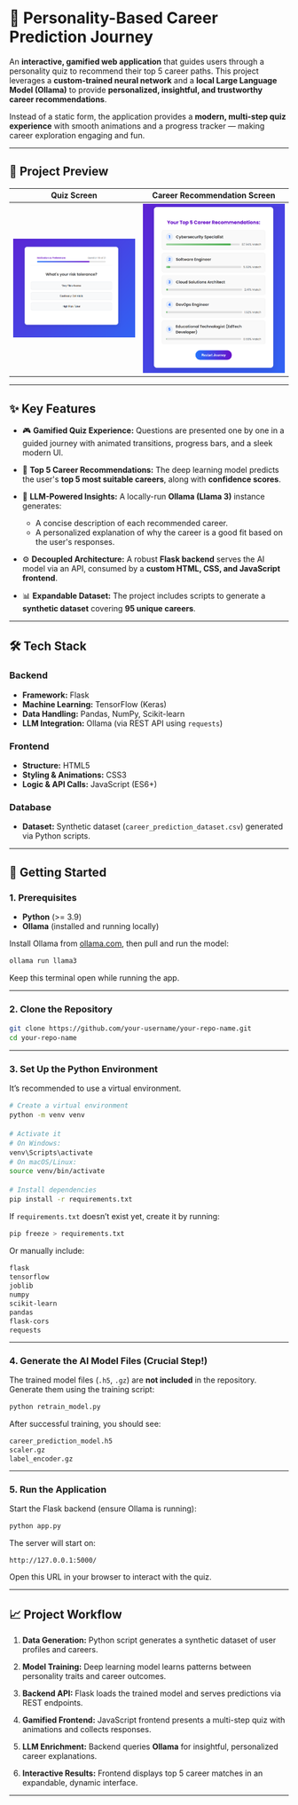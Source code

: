 # 🧠 Personality-Based Career Prediction Journey

An **interactive, gamified web application** that guides users through a personality quiz to recommend their top 5 career paths.
This project leverages a **custom-trained neural network** and a **local Large Language Model (Ollama)** to provide **personalized, insightful, and trustworthy career recommendations**.

Instead of a static form, the application provides a **modern, multi-step quiz experience** with smooth animations and a progress tracker — making career exploration engaging and fun.

---

## 📸 Project Preview

| Quiz Screen                                     | Career Recommendation Screen                                         |
| ----------------------------------------------- | -------------------------------------------------------------------- |
| ![Quiz Screenshot](assets/screenshots/quiz.png) | ![Recommendation Screenshot](assets/screenshots/recommendation.png) |

---

## ✨ Key Features

* 🎮 **Gamified Quiz Experience:**
  Questions are presented one by one in a guided journey with animated transitions, progress bars, and a sleek modern UI.

* 🎯 **Top 5 Career Recommendations:**
  The deep learning model predicts the user's **top 5 most suitable careers**, along with **confidence scores**.

* 🤖 **LLM-Powered Insights:**
  A locally-run **Ollama (Llama 3)** instance generates:

  * A concise description of each recommended career.
  * A personalized explanation of why the career is a good fit based on the user's responses.

* ⚙️ **Decoupled Architecture:**
  A robust **Flask backend** serves the AI model via an API, consumed by a **custom HTML, CSS, and JavaScript frontend**.

* 📊 **Expandable Dataset:**
  The project includes scripts to generate a **synthetic dataset** covering **95 unique careers**.

---

## 🛠️ Tech Stack

### **Backend**

* **Framework:** Flask
* **Machine Learning:** TensorFlow (Keras)
* **Data Handling:** Pandas, NumPy, Scikit-learn
* **LLM Integration:** Ollama (via REST API using `requests`)

### **Frontend**

* **Structure:** HTML5
* **Styling & Animations:** CSS3
* **Logic & API Calls:** JavaScript (ES6+)

### **Database**

* **Dataset:** Synthetic dataset (`career_prediction_dataset.csv`) generated via Python scripts.

---

## 🚀 Getting Started

### **1. Prerequisites**

* **Python** (>= 3.9)
* **Ollama** (installed and running locally)

Install Ollama from [ollama.com](https://ollama.com/), then pull and run the model:

```bash
ollama run llama3
```

Keep this terminal open while running the app.

---

### **2. Clone the Repository**

```bash
git clone https://github.com/your-username/your-repo-name.git
cd your-repo-name
```

---

### **3. Set Up the Python Environment**

It’s recommended to use a virtual environment.

```bash
# Create a virtual environment
python -m venv venv

# Activate it
# On Windows:
venv\Scripts\activate
# On macOS/Linux:
source venv/bin/activate

# Install dependencies
pip install -r requirements.txt
```

If `requirements.txt` doesn’t exist yet, create it by running:

```bash
pip freeze > requirements.txt
```

Or manually include:

```
flask
tensorflow
joblib
numpy
scikit-learn
pandas
flask-cors
requests
```

---

### **4. Generate the AI Model Files (Crucial Step!)**

The trained model files (`.h5`, `.gz`) are **not included** in the repository.
Generate them using the training script:

```bash
python retrain_model.py
```

After successful training, you should see:

```
career_prediction_model.h5
scaler.gz
label_encoder.gz
```

---

### **5. Run the Application**

Start the Flask backend (ensure Ollama is running):

```bash
python app.py
```

The server will start on:

```
http://127.0.0.1:5000/
```

Open this URL in your browser to interact with the quiz.

---

## 📈 Project Workflow

1. **Data Generation:**
   Python script generates a synthetic dataset of user profiles and careers.

2. **Model Training:**
   Deep learning model learns patterns between personality traits and career outcomes.

3. **Backend API:**
   Flask loads the trained model and serves predictions via REST endpoints.

4. **Gamified Frontend:**
   JavaScript frontend presents a multi-step quiz with animations and collects responses.

5. **LLM Enrichment:**
   Backend queries **Ollama** for insightful, personalized career explanations.

6. **Interactive Results:**
   Frontend displays top 5 career matches in an expandable, dynamic interface.

---
